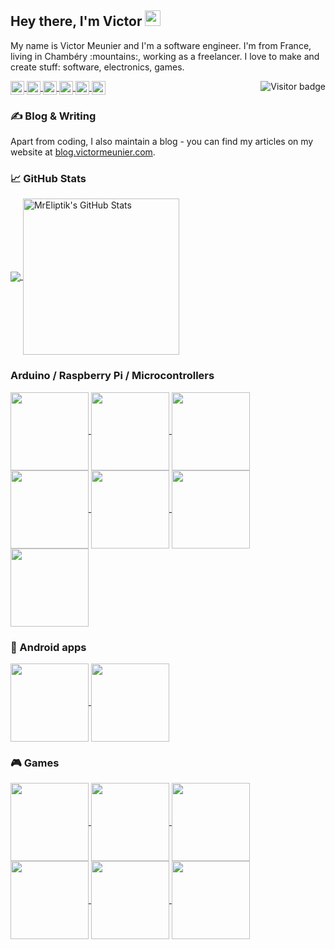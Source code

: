 ## Hey there, I'm Victor <img src="https://media.giphy.com/media/hvRJCLFzcasrR4ia7z/giphy.gif" width="25px">

My name is Victor Meunier and I'm a software engineer. I'm from France, living in Chambéry :mountains:, working as a freelancer. I love to make and create stuff: software, electronics, games.

<a href="https://twitter.com/VicMeunier">
  <img align="center" alt="Victor Meunier | Twitter" width="22px" src="https://cdn.jsdelivr.net/npm/simple-icons@v3/icons/twitter.svg" />
</a>
<a href="https://www.linkedin.com/in/victormeunier73/">
  <img align="center" alt="Victor's LinkdeIN" width="22px" src="https://cdn.jsdelivr.net/npm/simple-icons@v3/icons/linkedin.svg" />
</a>
<a href="https://www.victormeunier.com/">
  <img align="center" alt="Victor's website" width="22px" src="https://cdn.jsdelivr.net/npm/simple-icons@v3/icons/hugo.svg" />
</a>
<a href="https://blog.victormeunier.com/">
  <img align="center" alt="Victor's blog" width="22px" src="https://cdn.jsdelivr.net/npm/simple-icons@v3/icons/blogger.svg" />
</a>
<a href="https://mreliptik.itch.io/">
  <img align="center" alt="Victor's Itchio page" width="22px" src="https://cdn.jsdelivr.net/npm/simple-icons@v3/icons/itch-dot-io.svg" />
</a>
<a href="https://sketchfab.com/victor.meunierpk/">
  <img align="center" alt="Victor's sketchfab" width="22px" src="https://cdn.jsdelivr.net/npm/simple-icons@v3/icons/sketchfab.svg" />
</a>

<a href="/">
  <img align="right" alt="Visitor badge" src="https://visitor-badge.glitch.me/badge?page_id=mreliptik.mreliptik" />
</a>

### &#x270d; Blog & Writing

Apart from coding, I also maintain a blog - you can find my articles on my website at [blog.victormeunier.com](https://blog.victormeunier.com/).

### &#x1f4c8; GitHub Stats

<a href="https://github.com/MrEliptik/MrEliptik">
  <img align="center" src="https://github-readme-stats.vercel.app/api/top-langs/?username=mreliptik&title_color=ffffff&text_color=c9cacc&icon_color=2bbc8a&bg_color=1d1f21" />
</a>

<a href="https://github.com/MrEliptik/MrEliptik">
  <img align="center" height="250" src="https://github-readme-stats.vercel.app/api?username=mreliptik&show_icons=true&count_private=true&title_color=ffffff&text_color=c9cacc&icon_color=2bbc8a&bg_color=1d1f21" alt="MrEliptik's GitHub Stats" />
</a>

### Arduino / Raspberry Pi / Microcontrollers

<a href="https://github.com/MrEliptik/variometer">
  <img align="center" height="125" src="https://github-readme-stats.vercel.app/api/pin/?username=mreliptik&repo=variometer&title_color=ffffff&text_color=c9cacc&icon_color=2bbc8a&bg_color=1d1f21" />
</a>

<a href="https://github.com/MrEliptik/ESPLedWall">
  <img align="center" height="125" src="https://github-readme-stats.vercel.app/api/pin/?username=mreliptik&repo=ESPLedWall&title_color=ffffff&text_color=c9cacc&icon_color=2bbc8a&bg_color=1d1f21" />
</a>  

<a href="https://github.com/MrEliptik/ZeroFrame">
  <img align="center" height="125" src="https://github-readme-stats.vercel.app/api/pin/?username=mreliptik&repo=ZeroFrame&title_color=ffffff&text_color=c9cacc&icon_color=2bbc8a&bg_color=1d1f21" />
</a>  

<a href="https://github.com/MrEliptik/AmbianceLightDisplay">
  <img align="center" height="125" src="https://github-readme-stats.vercel.app/api/pin/?username=mreliptik&repo=AmbianceLightDisplay&title_color=ffffff&text_color=c9cacc&icon_color=2bbc8a&bg_color=1d1f21" />
</a>  

<a href="https://github.com/MrEliptik/PiDeck">
  <img align="center" height="125" src="https://github-readme-stats.vercel.app/api/pin/?username=mreliptik&repo=PiDeck&title_color=ffffff&text_color=c9cacc&icon_color=2bbc8a&bg_color=1d1f21" />
</a>  

<a href="https://github.com/MrEliptik/CryptoDisplay">
  <img align="center" height="125" src="https://github-readme-stats.vercel.app/api/pin/?username=mreliptik&repo=CryptoDisplay&title_color=ffffff&text_color=c9cacc&icon_color=2bbc8a&bg_color=1d1f21" />
</a>  

<a href="https://github.com/MrEliptik/Breathalyzer">
  <img align="center" height="125" src="https://github-readme-stats.vercel.app/api/pin/?username=mreliptik&repo=Breathalyzer&title_color=ffffff&text_color=c9cacc&icon_color=2bbc8a&bg_color=1d1f21" />
</a>  

### 📱 Android apps

<a href="https://github.com/MrEliptik/camText">
  <img align="center" height="125" src="https://github-readme-stats.vercel.app/api/pin/?username=mreliptik&repo=camText&title_color=ffffff&text_color=c9cacc&icon_color=2bbc8a&bg_color=1d1f21" />
</a>  

<a href="https://github.com/MrEliptik/camQR">
  <img align="center" height="125" src="https://github-readme-stats.vercel.app/api/pin/?username=mreliptik&repo=camQR&title_color=ffffff&text_color=c9cacc&icon_color=2bbc8a&bg_color=1d1f21" />
</a>

### 🎮 Games

<a href="https://github.com/MrEliptik/TypeItOut">
  <img align="center" height="125" src="https://github-readme-stats.vercel.app/api/pin/?username=mreliptik&repo=TypeItOut&title_color=ffffff&text_color=c9cacc&icon_color=2bbc8a&bg_color=1d1f21" />
</a>  

<a href="https://github.com/MrEliptik/sniper_therapy">
  <img align="center" height="125" src="https://github-readme-stats.vercel.app/api/pin/?username=mreliptik&repo=sniper_therapy&title_color=ffffff&text_color=c9cacc&icon_color=2bbc8a&bg_color=1d1f21" />
</a>  

<a href="https://github.com/MrEliptik/roll_launcher">
  <img align="center" height="125" src="https://github-readme-stats.vercel.app/api/pin/?username=mreliptik&repo=roll_launcher&title_color=ffffff&text_color=c9cacc&icon_color=2bbc8a&bg_color=1d1f21" />
</a>  

<a href="https://github.com/MrEliptik/-godot-wildjam-march-2020-">
  <img align="center" height="125" src="https://github-readme-stats.vercel.app/api/pin/?username=mreliptik&repo=-godot-wildjam-march-2020-&title_color=ffffff&text_color=c9cacc&icon_color=2bbc8a&bg_color=1d1f21" />
</a>  

<a href="https://github.com/MrEliptik/voice_zombie">
  <img align="center" height="125" src="https://github-readme-stats.vercel.app/api/pin/?username=mreliptik&repo=voice_zombie&title_color=ffffff&text_color=c9cacc&icon_color=2bbc8a&bg_color=1d1f21" />
</a>  

<a href="https://github.com/MrEliptik/gameOff2019-flamer">
  <img align="center" height="125" src="https://github-readme-stats.vercel.app/api/pin/?username=mreliptik&repo=gameOff2019-flamer&title_color=ffffff&text_color=c9cacc&icon_color=2bbc8a&bg_color=1d1f21" />
</a>  
